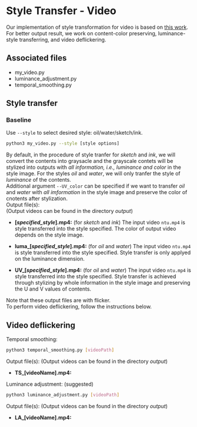 # Style Transfer - Video
Our implementation of style transformation for video is based on [this work](https://github.com/naoto0804/pytorch-AdaIN?fbclid=IwAR0xkGfGRts96b_qyR_kJSBdEWUitJ-zfcOMN84jfLcyBD5pw7SaW6KnQCU).
For better output result, we work on content-color preserving, luminance-style transferring, and video deflickering.

## Associated files
- my_video.py
- luminance_adjustment.py
- temporal_smoothing.py

## Style transfer
### Baseline
Use `--style` to select desired style: oil/water/sketch/ink.
```bash
python3 my_video.py --style [style options]
```
By default, in the procedure of style tranfer for *sketch* and *ink*, we will convert the contents into graysacle and the grayscale contets will be stylized into outputs with *all information, i.e., luminance and color* in the style image. For the styles *oil* and *water*, we will only tranfer the style of *luminance* of the contents.  
Additional argument `--UV_color` can be specified if we want to transfer *oil* and *water* with *all imformation* in the style image and preserve the color of cnotents after stylization.  
Output file(s):  
(Output videos can be found in the directory *output*)  

- **[*specified_style*].mp4:** (for *sketch* and *ink*)
The input video `ntu.mp4` is style transferred into the style specified. The color of output video depends on the style image.

- **luma_[*specified_style*].mp4:** (for *oil* and *water*)
The input video `ntu.mp4` is style transferred into the style specified. Style transfer is only applyed on the luminance dimension.

- **UV_[*specified_style*].mp4:** (for *oil* and *water*)
The input video `ntu.mp4` is style transferred into the style specified. Style transfer is achieved through stylizing by whole information in the style image and preserving the U and V values of contents.

Note that these output files are with flicker.  
To perform video deflickering, follow the instructions below.  

## Video deflickering
Temporal smoothing:
```bash
python3 temporal_smoothing.py [videoPath]
```
Output file(s):
(Output videos can be found in the directory *output*)

- **TS_[videoName].mp4:**


Luminance adjustment: (suggested)
```bash
python3 luminance_adjustment.py [videoPath]
```
Output file(s):
(Output videos can be found in the directory *output*)
- **LA_[videoName].mp4:**

